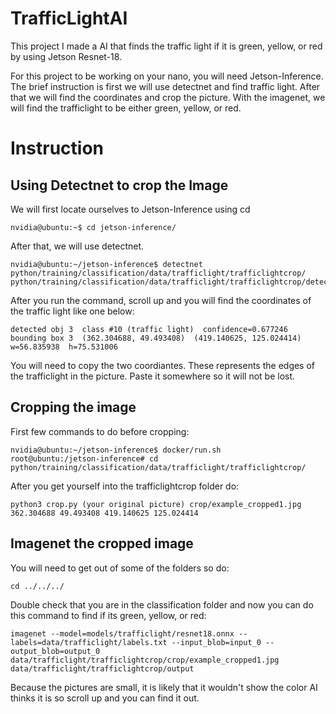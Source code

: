 # TrafficLightAI

This project I made a AI that finds the traffic light if it is green, yellow, or red by using Jetson Resnet-18.

For this project to be working on your nano, you will need Jetson-Inference. The brief instruction is first we will use detectnet and find traffic light. After that we will find the coordinates and crop the picture. With the imagenet, we will find the trafficlight to be either green, yellow, or red. 

# Instruction

## Using Detectnet to crop the Image

We will first locate ourselves to Jetson-Inference using cd
```
nvidia@ubuntu:~$ cd jetson-inference/
```
After that, we will use detectnet.
```
nvidia@ubuntu:~/jetson-inference$ detectnet python/training/classification/data/trafficlight/trafficlightcrop/ python/training/classification/data/trafficlight/trafficlightcrop/detect/example_detected1.jpg
```
After you run the command, scroll up and you will find the coordinates of the traffic light like one below:
```
detected obj 3  class #10 (traffic light)  confidence=0.677246
bounding box 3  (362.304688, 49.493408)  (419.140625, 125.024414)  w=56.835938  h=75.531006
```
You will need to copy the two coordiantes. These represents the edges of the trafficlight in the picture. Paste it somewhere so it will not be lost.

## Cropping the image
First few commands to do before cropping:
```
nvidia@ubuntu:~/jetson-inference$ docker/run.sh
root@ubuntu:/jetson-inference# cd python/training/classification/data/trafficlight/trafficlightcrop/
```
After you get yourself into the trafficlightcrop folder do:
```
python3 crop.py (your original picture) crop/example_cropped1.jpg 362.304688 49.493408 419.140625 125.024414
```
## Imagenet the cropped image
You will need to get out of some of the folders so do:
```
cd ../../../
```
Double check that you are in the classification folder and now you can do this command to find if its green, yellow, or red:
```
imagenet --model=models/trafficlight/resnet18.onnx --labels=data/trafficlight/labels.txt --input_blob=input_0 --output_blob=output_0 data/trafficlight/trafficlightcrop/crop/example_cropped1.jpg data/trafficlight/trafficlightcrop/output
```
Because the pictures are small, it is likely that it wouldn't show the color AI thinks it is so scroll up and you can find it out.

